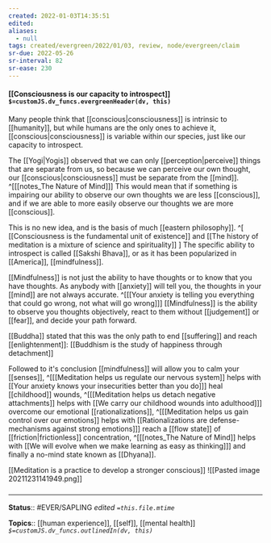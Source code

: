 ```yaml
---
created: 2022-01-03T14:35:51 
edited: 
aliases:
  - null
tags: created/evergreen/2022/01/03, review, node/evergreen/claim
sr-due: 2022-05-26
sr-interval: 82
sr-ease: 230
---
```


#### [[Consciousness is our capacity to introspect]] `$=customJS.dv_funcs.evergreenHeader(dv, this)`

Many people think that [[conscious|consciousness]] is intrinsic to [[humanity]],
but while humans are the only ones to achieve it,
[[conscious|consciousness]] is variable within our species,
just like our capacity to introspect.

The [[Yogi|Yogis]] observed that we can only [[perception|perceive]] things that are separate from us, so because we can perceive our own thought, our [[conscious|consciousness]] must be separate from the [[mind]].
^[[[notes_The Nature of Mind]]]
This would mean that if something is impairing our ability to observe our own thoughts we are less [[conscious]], 
and if we are able to more easily observe our thoughts we are more [[conscious]].

This is no new idea, and is the basis of much [[eastern philosophy]].
^[
[[Consciousness is the fundamental unit of existence]]
and 
[[The history of meditation is a mixture of science and spirituality]]
]
The specific ability to introspect is called [[Sakshi Bhava]], or as it has been popularized in [[America]], [[mindfulness]]. 

[[Mindfulness]] is not just the ability to have thoughts or to know that you have thoughts. 
As anybody with [[anxiety]] will tell you, the thoughts in your [[mind]] are not always accurate.
^[[[Your anxiety is telling you everything that could go wrong, not what will go wrong]]]
[[Mindfulness]] is the ability to observe you thoughts objectively, react to them without [[judgement]] or [[fear]], and decide your path forward.

[[Buddha]] stated that this was the only path to end [[suffering]] and reach [[enlightenment]]:
[[Buddhism is the study of happiness through detachment]]

Followed to it's conclusion [[mindfulness]] will allow you to calm your [[senses]],
^[[[Meditation helps us regulate our nervous system]] helps with [[Your anxiety knows your insecurities better than you do]]]
heal [[childhood]] wounds,
^[[[Meditation helps us detach negative attachments]] helps with [[We carry our childhood wounds into adulthood]]]
overcome our emotional [[rationalizations]],
^[[[Meditation helps us gain control over our emotions]] helps with [[Rationalizations are defense-mechanisms against strong emotions]]]
reach a [[flow state]] of [[friction|frictionless]] concentration,
^[[[notes_The Nature of Mind]] helps with [[We will evolve when we make learning as easy as thinking]]]
and finally a no-mind state known as [[Dhyana]].

[[Meditation is a practice to develop a stronger conscious]]
![[Pasted image 20211231141949.png]]

### <hr class="footnote"/>

**Status**:: #EVER/SAPLING 
*edited `=this.file.mtime`*

**Topics**:: [[human experience]], [[self]], [[mental health]]
*`$=customJS.dv_funcs.outlinedIn(dv, this)`*
